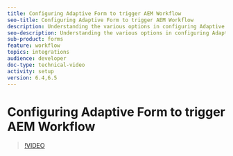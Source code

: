 ```yaml
---
title: Configuring Adaptive Form to trigger AEM Workflow
seo-title: Configuring Adaptive Form to trigger AEM Workflow
description: Understanding the various options in configuring Adaptive Form to trigger AEM Workflow
seo-description: Understanding the various options in configuring Adaptive Form to trigger AEM Workflow
sub-product: forms
feature: workflow
topics: integrations
audience: developer
doc-type: technical-video
activity: setup
version: 6.4,6.5
---
```


# Configuring Adaptive Form to trigger AEM Workflow


>[!VIDEO](https://video.tv.adobe.com/v/28316?quality=9)

